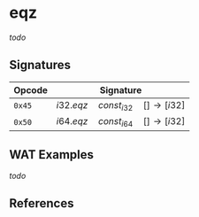
# eqz

_todo_




## Signatures

| Opcode | Signature |
|--------|-----------|
| `0x45` | $i32.eqz \quad const_{i32} \quad [ ] \to [ i32 ]$ |
| `0x50` | $i64.eqz \quad const_{i64} \quad [ ] \to [ i32 ]$ |



## WAT Examples

_todo_


## References

[^§2.4.1]: _WebAssembly Core Specification: Numeric Instructions_ - <https://webassembly.github.io/spec/core/bikeshed/#numeric-instructions%E2%91%A0>

